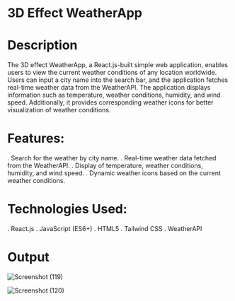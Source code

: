 # 3D Effect WeatherApp

# Description
The 3D effect WeatherApp, a React.js-built simple web application, enables users to view the current weather conditions of any location worldwide. Users can input a city name into the search bar, and the application fetches real-time weather data from the WeatherAPI. The application displays information such as temperature, weather conditions, humidity, and wind speed. Additionally, it provides corresponding weather icons for better visualization of weather conditions.

# Features:

. Search for the weather by city name.
. Real-time weather data fetched from the WeatherAPI.
. Display of temperature, weather conditions, humidity, and wind speed.
. Dynamic weather icons based on the current weather conditions.

# Technologies Used:

. React.js
. JavaScript (ES6+)
. HTML5
. Tailwind CSS
. WeatherAPI

# Output

![Screenshot (119)](https://github.com/Afsana-Tasnim-Juha/3D-Effect-Weather-App/assets/111423065/27bea928-ddc1-4e5c-9e8b-29b518226440)

![Screenshot (120)](https://github.com/Afsana-Tasnim-Juha/3D-Effect-Weather-App/assets/111423065/ba7a0a35-75aa-40f7-b52f-fa4497fb516b)



